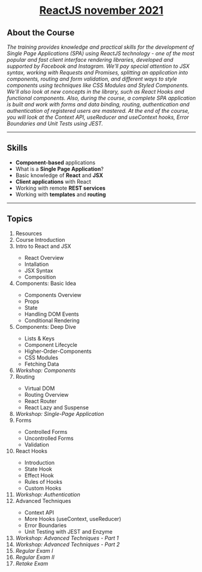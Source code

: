 # <a href="https://softuni.bg/trainings/3575/reactjs-november-2021"><p align="center">ReactJS november 2021<p></a>

## About the Course
_The training provides knowledge and practical skills for the development of Single Page Applications (SPA) using ReactJS technology - one of the most popular and fast client interface rendering libraries, developed and supported by Facebook and Instagram. We'll pay special attention to JSX syntax, working with Requests and Promises, splitting an application into components, routing and form validation, and different ways to style components using techniques like CSS Modules and Styled Components. We'll also look at new concepts in the library, such as React Hooks and functional components. Also, during the course, a complete SPA application is built and work with forms and data binding, routing, authentication and authentication of registered users are mastered. At the end of the course, you will look at the Context API, useReducer and useContext hooks, Error Boundaries and Unit Tests using JEST._

---

## Skills
* **Component-based** applications
* What is a **Single Page Application**?
* Basic knowledge of **React** and **JSX**
* **Client applications** with React
* Working with remote **REST services**
* Working with **templates** and **routing**

---

## Topics

<ol>
  <li>Resources</li>
  <li>Course Introduction</li>
  <li>Intro to React and JSX</li>
   	<ul>
	   <li>React Overview</li>
	   <li>Intallation</li>
	   <li>JSX Syntax</li>
	   <li>Composition</li>
	</ul>
  <li>Components: Basic Idea</li>
   	<ul>
	   <li>Components Overview</li>
	   <li>Props</li>
	   <li>State</li>
	   <li>Handling DOM Events</li>
	   <li>Conditional Rendering</li>
	</ul>
  <li>Components: Deep Dive</li>
	<ul>
	   <li>Lists & Keys</li>
	   <li>Component Lifecycle</li>
	   <li>Higher-Order-Components</li>
	   <li>CSS Modules</li>
	   <li>Fetching Data</li>
	</ul>
  <li><i>Workshop: Components</i></li>
  <li>Routing</li>
	<ul>
	   <li>Virtual DOM</li>
	   <li>Routing Overview</li>
	   <li>React Router</li>
	   <li>React Lazy and Suspense</li>
	</ul>
  <li><i>Workshop: Single-Page Application</i></li>
  <li>Forms</li>
	<ul>
	   <li>Controlled Forms</li>
	   <li>Uncontrolled Forms</li>
	   <li>Validation</li>
	</ul>
  <li>React Hooks</li>
	<ul>
	   <li>Introduction</li>
	   <li>State Hook</li>
	   <li>Effect Hook</li>
	   <li>Rules of Hooks</li>
	   <li>Custom Hooks</li>
	</ul>
  <li><i>Workshop: Authentication</i></li>
  <li>Advanced Techniques</li>
	<ul>
	   <li>Context API</li>
	   <li>More Hooks (useContext, useReducer)</li>
	   <li>Error Boundaries</li>
	   <li>Unit Testing with JEST and Enzyme</li>
	</ul>
  <li><i>Workshop: Advanced Techniques - Part 1</i></li>
  <li><i>Workshop: Advanced Techniques - Part 2</i></li>
  <li><i>Regular Exam I</i></li>
  <li><i>Regular Exam II</i></li>
  <li><i>Retake Exam</i></li>
</ol>











